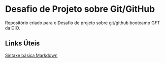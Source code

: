 # Desafio de Projeto sobre Git/GitHub
Repositório criado para o Desafio de projeto sobre git/github bootcamp GFT da DIO.

## Links Úteis
[Sintaxe básica Markdown](https://www.markdownguide.org/basic-syntax/)
